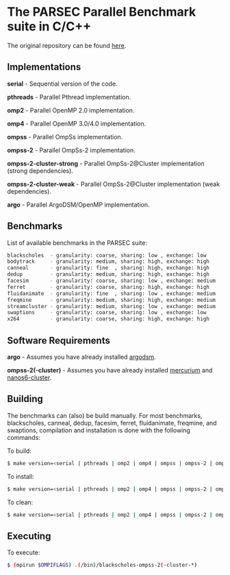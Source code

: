 # The PARSEC Parallel Benchmark suite in C/C++

The original repository can be found [here](https://pm.bsc.es/gitlab/benchmarks/parsec-ompss).

## Implementations

**serial** - Sequential version of the code.

**pthreads** - Parallel Pthread implementation.

**omp2** - Parallel OpenMP 2.0 implementation.

**omp4** - Parallel OpenMP 3.0/4.0 implementation.

**ompss** - Parallel OmpSs implementation.

**ompss-2** - Parallel OmpSs-2 implementation.

**ompss-2-cluster-strong** - Parallel OmpSs-2@Cluster implementation (strong dependencies).

**ompss-2-cluster-weak** - Parallel OmpSs-2@Cluster implementation (weak dependencies).

**argo** - Parallel ArgoDSM/OpenMP implementation.

## Benchmarks

List of available benchmarks in the PARSEC suite:

```sh
blackscholes  - granularity: coarse, sharing: low , exchange: low
bodytrack     - granularity: medium, sharing: high, exchange: high
canneal       - granularity: fine  , sharing: high, exchange: high
dedup         - granularity: medium, sharing: high, exchange: high
facesim       - granularity: coarse, sharing: low , exchange: medium
ferret        - granularity: coarse, sharing: high, exchange: high
fluidanimate  - granularity: fine  , sharing: low , exchange: medium
freqmine      - granularity: medium, sharing: high, exchange: medium
streamcluster - granularity: medium, sharing: low , exchange: medium
swaptions     - granularity: coarse, sharing: low , exchange: low
x264          - granularity: coarse, sharing: high, exchange: high
```

## Software Requirements

**argo** - Assumes you have already installed [argodsm](https://github.com/etascale/argodsm).

**ompss-2(-cluster)** - Assumes you have already installed [mercurium](https://github.com/bsc-pm/mcxx) and [nanos6-cluster](https://github.com/bsc-pm/nanos6-cluster).

## Building 

The benchmarks can (also) be build manually. For most benchmarks, blackscholes, canneal, dedup, facesim, ferret, fluidanimate, freqmine, and swaptions, compilation and installation is done with the following commands:

To build:
```sh
$ make version=<serial | pthreads | omp2 | omp4 | ompss | ompss-2 | ompss-2-cluster-strong | ompss-2-cluster-weak | argo>
```

To install:
```sh
$ make version=<serial | pthreads | omp2 | omp4 | ompss | ompss-2 | ompss-2-cluster-strong | ompss-2-cluster-weak | argo> install
```

To clean:
```sh
$ make version=<serial | pthreads | omp2 | omp4 | ompss | ompss-2 | ompss-2-cluster-strong | ompss-2-cluster-weak | argo> clean
```

## Executing

To execute:
```sh
$ (mpirun $OMPIFLAGS) .(/bin)/blackscholes-ompss-2(-cluster-*)
```
